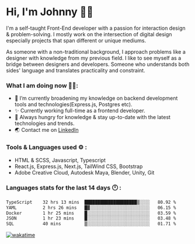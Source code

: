 # Hi, I'm Johnny 👋🧑‍

I'm a self-taught Front-End developer with a passion for interaction design & problem-solving. I mostly work on the intersection of digital design especially projects that span different or unique mediums.

As someone with a non-traditional background, I approach problems like a designer with knowledge from my previous field. I like to see myself as a bridge between designers and developers. Someone who understands both sides' language and translates practicality and constraint.

### What I am doing now 🧑‍💻:

- 🔭 I’m currently broadening my knowledge on backend development tools and technologies(Express.js, Postgres etc).
- ✨ Currently working full-time as a frontend developer.
- 📖 Always hungry for knowledge & stay up-to-date with the latest technologies and trends.
- 🌏 Contact me on [LinkedIn](https://www.linkedin.com/in/johchai/)

### Tools & Languages used ⚙️ :

- HTML & SCSS, Javascript, Typescript
- React.js, Express.js, Next.js, TailWind CSS, Bootstrap
- Adobe Creative Cloud, Autodesk Maya, Blender, Unity, Git

### Languages stats for the last 14 days 🕛 :

<!--START_SECTION:waka-->

```txt
TypeScript    32 hrs 13 mins  ████████████████████▒░░░░   80.92 %
YAML          2 hrs 26 mins   █▓░░░░░░░░░░░░░░░░░░░░░░░   06.15 %
Docker        1 hr 25 mins    █░░░░░░░░░░░░░░░░░░░░░░░░   03.59 %
JSON          1 hr 23 mins    █░░░░░░░░░░░░░░░░░░░░░░░░   03.48 %
SQL           40 mins         ▒░░░░░░░░░░░░░░░░░░░░░░░░   01.71 %
```

<!--END_SECTION:waka-->

[![wakatime](https://wakatime.com/badge/user/0cd14e89-b357-451d-b5c1-4a79286fb5a6.svg)](https://wakatime.com/@0cd14e89-b357-451d-b5c1-4a79286fb5a6)
